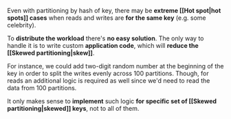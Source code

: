 Even with partitioning by hash of key, there may be **extreme [[Hot spot|hot spots]] cases** when reads and writes are **for the same key** (e.g. some celebrity).

To **distribute the workload** there's **no easy solution**. The only way to handle it is to write custom **application code**, which will **reduce the [[Skewed partitioning|skew]]**. 

For instance, we could add two-digit random number at the beginning of the key in order to split the writes evenly across 100 partitions. Though, for reads an additional logic is required as well since we'd need to read the data from 100 partitions.

It only makes sense to **implement** such logic **for specific set of [[Skewed partitioning|skewed]] keys**, not to all of them.